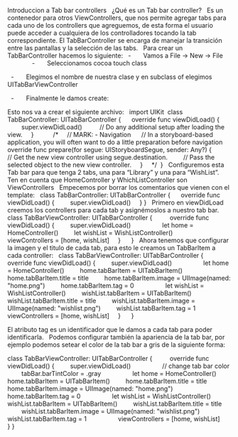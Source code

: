 Introduccion a Tab bar controllers
 
¿Qué es un Tab bar controller?
 
Es un contenedor para otros ViewControllers, que nos permite agregar tabs para cada uno de los controllers que agreguemos, de esta forma el usuario puede acceder a cualquiera de los controlladores tocando la tab correspondiente. El TabBarController se encarga de manejar la transición entre las pantallas y la selección de las tabs. 
 
Para crear un TabBarController hacemos lo siguiente:
 
-       Vamos a File -> New -> File
            
 
-       Seleccionamos cocoa touch class

 
-       Elegimos el nombre de nuestra clase y en subclass of elegimos UITabBarViewController

 
-       Finalmente le damos create:

Esto nos va a crear el siguiente archivo:
 
import UIKit  class TabBarController: UITabBarController {      override func viewDidLoad() {         super.viewDidLoad()          // Do any additional setup after loading the view.     }           /*     // MARK: - Navigation      // In a storyboard-based application, you will often want to do a little preparation before navigation     override func prepare(for segue: UIStoryboardSegue, sender: Any?) {         // Get the new view controller using segue.destination.         // Pass the selected object to the new view controller.     }     */  }
 
Configuremos esta Tab bar para que tenga 2 tabs, una para “Library” y una para “WishList”. Ten en cuenta que HomeController y WhichListController son ViewControllers
 
Empecemos por borrar los comentarios que vienen con el template:
 
class TabBarController: UITabBarController {      override func viewDidLoad() {         super.viewDidLoad()     } }
 
Primero en viewDidLoad creemos los controllers para cada tab y asignémoslos a nuestro tab bar.
 
class TabBarViewController: UITabBarController {          override func viewDidLoad() {         super.viewDidLoad()                  let home = HomeController()         let wishList = WishListController()                  viewControllers = [home, wishList]     }      }
 
Ahora tenemos que configurar la imagen y el titulo de cada tab, para esto le creamos un TabBarItem a cada controller:
 
class TabBarViewController: UITabBarController {          override func viewDidLoad() {         super.viewDidLoad()                  let home = HomeController()         home.tabBarItem = UITabBarItem()         home.tabBarItem.title = title         home.tabBarItem.image = UIImage(named: "home.png")         home.tabBarItem.tag = 0                  let wishList = WishListController()         wishList.tabBarItem = UITabBarItem()         wishList.tabBarItem.title = title         wishList.tabBarItem.image = UIImage(named: "wishlist.png")         wishList.tabBarItem.tag = 1                  viewControllers = [home, wishList]     }      }

El atributo tag es un identificador que le damos a cada tab para poder identificarla.
 
Podemos configurar también la apariencia de la tab bar, por ejemplo podemos setear el color de la tab bar a gris de la siguiente forma:


class TabBarViewController: UITabBarController {          override func viewDidLoad() {         super.viewDidLoad()                  // change tab bar color         tabBar.barTintColor = .gray                  let home = HomeController()         home.tabBarItem = UITabBarItem()         home.tabBarItem.title = title         home.tabBarItem.image = UIImage(named: "home.png")         home.tabBarItem.tag = 0                  let wishList = WishListController()         wishList.tabBarItem = UITabBarItem()         wishList.tabBarItem.title = title         wishList.tabBarItem.image = UIImage(named: "wishlist.png")         wishList.tabBarItem.tag = 1                  viewControllers = [home, wishList]     } }
